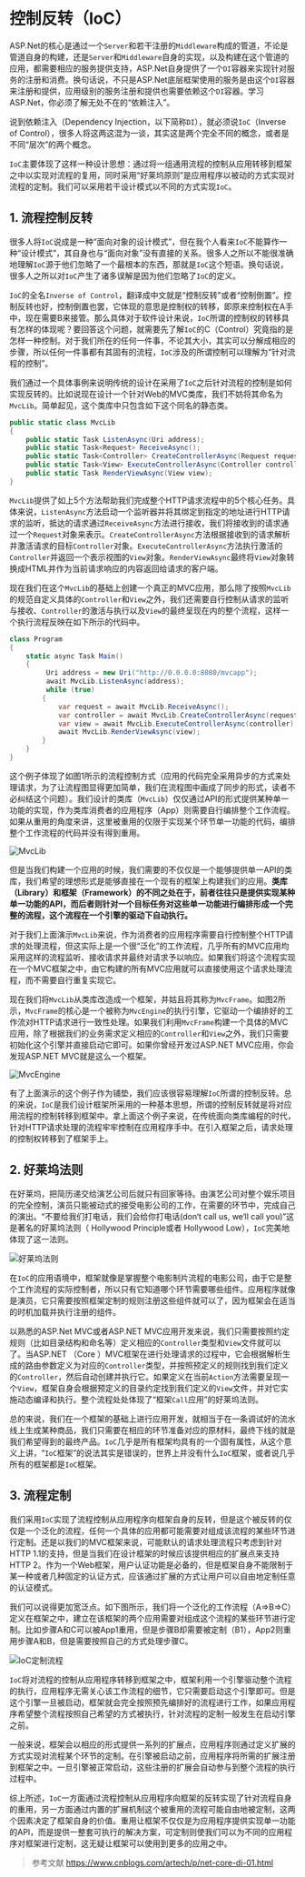# 控制反转（IoC）
ASP.Net的核心是通过一个`Server`和若干注册的`Middleware`构成的管道，不论是管道自身的构建，还是`Server`和`Middleware`自身的实现，以及构建在这个管道的应用，都需要相应的服务提供支持，ASP.Net自身提供了一个`DI`容器来实现针对服务的注册和消费。换句话说，不只是ASP.Net底层框架使用的服务是由这个`DI`容器来注册和提供，应用级别的服务注册和提供也需要依赖这个`DI`容器。学习ASP.Net，你必须了解无处不在的“依赖注入”。

说到依赖注入（Dependency Injection，以下简称`DI`），就必须说`IoC`（Inverse of Control），很多人将这两这混为一谈，其实这是两个完全不同的概念，或者是不同“层次”的两个概念。

`IoC`主要体现了这样一种设计思想：通过将一组通用流程的控制从应用转移到框架之中以实现对流程的复用，同时采用“好莱坞原则”是应用程序以被动的方式实现对流程的定制。我们可以采用若干设计模式以不同的方式实现`IoC`。

## 1. 流程控制反转
很多人将`IoC`说成是一种“面向对象的设计模式”，但在我个人看来`IoC`不能算作一种“设计模式”，其自身也与“面向对象”没有直接的关系。很多人之所以不能很准确地理解`IoC`源于他们忽略了一个最根本的东西，那就是`IoC`这个短语。换句话说，很多人之所以对`IoC`产生了诸多误解是因为他们忽略了`IoC`的定义。

`IoC`的全名`Inverse of Control`，翻译成中文就是“控制反转”或者“控制倒置”。控制反转也好，控制倒置也罢，它体现的意思是控制权的转移，即原来控制权在A手中，现在需要B来接管。那么具体对于软件设计来说，`IoC`所谓的控制权的转移具有怎样的体现呢？要回答这个问题，就需要先了解`IoC`的C（Control）究竟指的是怎样一种控制。对于我们所在的任何一件事，不论其大小，其实可以分解成相应的步骤，所以任何一件事都有其固有的流程，`IoC`涉及的所谓控制可以理解为“针对流程的控制”。

我们通过一个具体事例来说明传统的设计在采用了`IoC`之后针对流程的控制是如何实现反转的。比如说现在设计一个针对Web的MVC类库，我们不妨将其命名为`MvcLib`。简单起见，这个类库中只包含如下这个同名的静态类。

```csharp
public static class MvcLib
{
    public static Task ListenAsync(Uri address);
    public static Task<Request> ReceiveAsync();
    public static Task<Controller> CreateControllerAsync(Request request);
    public static Task<View> ExecuteControllerAsync(Controller controller);
    public static Task RenderViewAsync(View view);
}
```

`MvcLib`提供了如上5个方法帮助我们完成整个HTTP请求流程中的5个核心任务。具体来说，`ListenAsync`方法启动一个监听器并将其绑定到指定的地址进行HTTP请求的监听，抵达的请求通过`ReceiveAsync`方法进行接收，我们将接收到的请求通过一个`Request`对象来表示。`CreateControllerAsync`方法根据接收到的请求解析并激活请求的目标`Controller`对象。`ExecuteControllerAsync`方法执行激活的`Controller`并返回一个表示视图的`View`对象。`RenderViewAsync`最终将`View`对象转换成HTML并作为当前请求响应的内容返回给请求的客户端。

现在我们在这个`MvcLib`的基础上创建一个真正的MVC应用，那么除了按照`MvcLib`的规范自定义具体的`Controller`和`View`之外，我们还需要自行控制从请求的监听与接收、`Controller`的激活与执行以及`View`的最终呈现在内的整个流程，这样一个执行流程反映在如下所示的代码中。

```csharp
class Program
{
    static async Task Main()
    {
         Uri address = new Uri("http://0.0.0.0:8080/mvcapp");
         await MvcLib.ListenAsync(address);
         while (true)
        {
            var request = await MvcLib.ReceiveAsync();
            var controller = await MvcLib.CreateControllerAsync(request);
            var view = await MvcLib.ExecuteControllerAsync(controller);
            await MvcLib.RenderViewAsync(view);
        }
    }    
}
```

这个例子体现了如图1所示的流程控制方式（应用的代码完全采用异步的方式来处理请求，为了让流程图显得更加简单，我们在流程图中画成了同步的形式，读者不必纠结这个问题）。我们设计的类库（`MvcLib`）仅仅通过API的形式提供某种单一功能的实现，作为类库消费者的应用程序（App）则需要自行编排整个工作流程。如果从重用的角度来讲，这里被重用的仅限于实现某个环节单一功能的代码，编排整个工作流程的代码并没有得到重用。

![MvcLib](https://i.loli.net/2020/02/26/MWA7T98YDoIsbXP.png)

但是当我们构建一个应用的时候，我们需要的不仅仅是一个能够提供单一API的类库，我们希望的理想形式是能够直接在一个现有的框架上构建我们的应用。**类库（Library）和框架（Framework）的不同之处在于，前者往往只是提供实现某种单一功能的API，而后者则针对一个目标任务对这些单一功能进行编排形成一个完整的流程，这个流程在一个引擎的驱动下自动执行。**

对于我们上面演示`MvcLib`来说，作为消费者的应用程序需要自行控制整个HTTP请求的处理流程，但这实际上是一个很“泛化”的工作流程，几乎所有的MVC应用均采用这样的流程监听、接收请求并最终对请求予以响应。如果我们将这个流程实现在一个MVC框架之中，由它构建的所有MVC应用就可以直接使用这个请求处理流程，而不需要自行重复实现它。

现在我们将`MvcLib`从类库改造成一个框架，并姑且将其称为`MvcFrame`。如图2所示，`MvcFrame`的核心是一个被称为`MvcEngine`的执行引擎，它驱动一个编排好的工作流对HTTP请求进行一致性处理。如果我们利用`MvcFrame`构建一个具体的MVC应用，除了根据我们的业务需求定义相应的`Controller`和`View`之外，我们只需要初始化这个引擎并直接启动它即可。如果你曾经开发过ASP.NET MVC应用，你会发现ASP.NET MVC就是这么一个框架。

![MvcEngine](https://i.loli.net/2020/02/26/aqebD9dHLkOptMY.png)

有了上面演示的这个例子作为铺垫，我们应该很容易理解`IoC`所谓的控制反转。总的来说，`IoC`是我们设计框架所采用的一种基本思想，所谓的控制反转就是将对应用流程的控制转移到框架中。拿上面这个例子来说，在传统面向类库编程的时代，针对HTTP请求处理的流程牢牢控制在应用程序手中。在引入框架之后，请求处理的控制权转移到了框架手上。

## 2. 好莱坞法则
在好莱坞，把简历递交给演艺公司后就只有回家等待。由演艺公司对整个娱乐项目的完全控制，演员只能被动式的接受电影公司的工作，在需要的环节中，完成自己的演出。“不要给我们打电话，我们会给你打电话(don‘t call us, we‘ll call you)”这是著名的好莱坞法则（ Hollywood Principle或者 Hollywood Low），`IoC`完美地体现了这一法则。

![好莱坞法则](https://i.loli.net/2020/02/26/Id7vW8zShk1RQsD.png)

在`IoC`的应用语境中，框架就像是掌握整个电影制片流程的电影公司，由于它是整个工作流程的实际控制者，所以只有它知道哪个环节需要哪些组件。应用程序就像是演员，它只需要按照框架定制的规则注册这些组件就可以了，因为框架会在适当的时机加载并执行注册的组件。

以熟悉的ASP.Net MVC或者ASP.NET MVC应用开发来说，我们只需要按照约定规则（比如目录结构和命名等）定义相应的`Controller`类型和`View`文件就可以了。当ASP.NET （Core ）MVC框架在进行处理请求的过程中，它会根据解析生成的路由参数定义为对应的`Controller`类型，并按照预定义的规则找到我们定义的`Controller`，然后自动创建并执行它。如果定义在当前`Action`方法需要呈现一个`View`，框架自身会根据预定义的目录约定找到我们定义的`View`文件，并对它实施动态编译和执行。整个流程处处体现了“框架`Call`应用”的好莱坞法则。

总的来说，我们在一个框架的基础上进行应用开发，就相当于在一条调试好的流水线上生成某种商品，我们只需要在相应的环节准备对应的原材料，最终下线的就是我们希望得到的最终产品。`IoC`几乎是所有框架均具有的一个固有属性，从这个意义上讲，“`IoC`框架”的说法其实是错误的，世界上并没有什么`IoC`框架，或者说几乎所有的框架都是`IoC`框架。

## 3. 流程定制
我们采用`IoC`实现了流程控制从应用程序向框架自身的反转，但是这个被反转的仅仅是一个泛化的流程，任何一个具体的应用都可能需要对组成该流程的某些环节进行定制。还是以我们的MVC框架来说，可能默认的请求处理流程只考虑到针对HTTP 1.1的支持，但是当我们在设计框架的时候应该提供相应的扩展点来支持HTTP 2。作为一个Web框架，用户认证功能是必备的，但是框架自身不能限制于某一种或者几种固定的认证方式，应该通过扩展的方式让用户可以自由地定制任意的认证模式。

我们可以说得更加宽泛点。如下图所示，我们将一个泛化的工作流程（A=>B=>C）定义在框架之中，建立在该框架的两个应用需要对组成这个流程的某些环节进行定制。比如步骤A和C可以被App1重用，但是步骤B却需要被定制（B1），App2则重用步骤A和B，但是需要按照自己的方式处理步骤C。

![IoC定制流程](https://i.loli.net/2020/02/26/GbH6jZ8zTInNuC4.png)

`IoC`将对流程的控制从应用程序转移到框架之中，框架利用一个引擎驱动整个流程的执行，应用程序无需关心该工作流程的细节，它只需要启动这个引擎即可。但是这个引擎一旦被启动，框架就会完全按照预先编排好的流程进行工作，如果应用程序希望整个流程按照自己希望的方式被执行，针对流程的定制一般发生在启动引擎之前。

一般来说，框架会以相应的形式提供一系列的扩展点，应用程序则通过定义扩展的方式实现对流程某个环节的定制。在引擎被启动之前，应用程序将所需的扩展注册到框架之中。一旦引擎被正常启动，这些注册的扩展会自动参与到整个流程的执行过程中。

综上所述，`IoC`一方面通过流程控制从应用程序向框架的反转实现了针对流程自身的重用，另一方面通过内置的扩展机制这个被重用的流程可能自由地被定制，这两个因素决定了框架自身的价值。重用让框架不仅仅是为应用程序提供实现单一功能的API，而是提供一整套可执行的解决方案，可定制则使我们可以为不同的应用程序对框架进行定制，这无疑让框架可以使用到更多的应用之中。

> 参考文献
https://www.cnblogs.com/artech/p/net-core-di-01.html